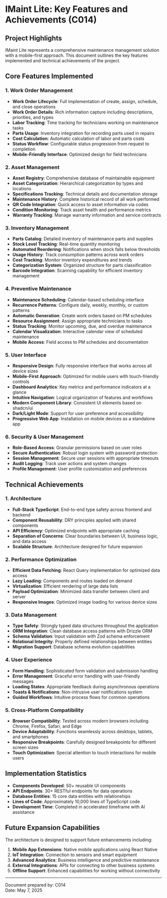 # IMaint Lite: Key Features and Achievements (C014)

## Project Highlights

IMaint Lite represents a comprehensive maintenance management solution with a mobile-first approach. This document outlines the key features implemented and technical achievements of the project.

## Core Features Implemented

### 1. Work Order Management

- **Work Order Lifecycle**: Full implementation of create, assign, schedule, and close operations
- **Work Order Details**: Rich information capture including descriptions, priorities, and types
- **Labor Tracking**: Time tracking for technicians working on maintenance tasks
- **Parts Usage**: Inventory integration for recording parts used in repairs
- **Cost Calculation**: Automatic calculation of labor and parts costs
- **Status Workflow**: Configurable status progression from request to completion
- **Mobile-Friendly Interface**: Optimized design for field technicians

### 2. Asset Management

- **Asset Registry**: Comprehensive database of maintainable equipment
- **Asset Categorization**: Hierarchical categorization by types and locations
- **Specifications Tracking**: Technical details and documentation storage
- **Maintenance History**: Complete historical record of all work performed
- **QR Code Integration**: Quick access to asset information via codes
- **Condition Monitoring**: Track asset health and performance metrics
- **Warranty Tracking**: Manage warranty information and service contracts

### 3. Inventory Management

- **Parts Catalog**: Detailed inventory of maintenance parts and supplies
- **Stock Level Tracking**: Real-time quantity monitoring
- **Automated Reordering**: Notifications when stock falls below thresholds
- **Usage History**: Track consumption patterns across work orders
- **Cost Tracking**: Monitor inventory expenditures and trends
- **Categorization System**: Organized structure for parts classification
- **Barcode Integration**: Scanning capability for efficient inventory management

### 4. Preventive Maintenance

- **Maintenance Scheduling**: Calendar-based scheduling interface
- **Recurrence Patterns**: Configure daily, weekly, monthly, or custom patterns
- **Automatic Generation**: Create work orders based on PM schedules
- **Resource Assignment**: Assign appropriate technicians to tasks
- **Status Tracking**: Monitor upcoming, due, and overdue maintenance
- **Calendar Visualization**: Interactive calendar view of scheduled maintenance
- **Mobile Access**: Field access to PM schedules and documentation

### 5. User Interface

- **Responsive Design**: Fully responsive interface that works across all device sizes
- **Mobile-First Approach**: Optimized for mobile users with touch-friendly controls
- **Dashboard Analytics**: Key metrics and performance indicators at a glance
- **Intuitive Navigation**: Logical organization of features and workflows
- **Modern Component Library**: Consistent UI elements based on shadcn/ui
- **Dark/Light Mode**: Support for user preference and accessibility
- **Progressive Web App**: Installation on mobile devices as a standalone app

### 6. Security & User Management

- **Role-Based Access**: Granular permissions based on user roles
- **Secure Authentication**: Robust login system with password protection
- **Session Management**: Secure user sessions with appropriate timeouts
- **Audit Logging**: Track user actions and system changes
- **Profile Management**: User profile customization and preferences

## Technical Achievements

### 1. Architecture

- **Full-Stack TypeScript**: End-to-end type safety across frontend and backend
- **Component Reusability**: DRY principles applied with shared components
- **API Efficiency**: Optimized endpoints with appropriate caching
- **Separation of Concerns**: Clear boundaries between UI, business logic, and data access
- **Scalable Structure**: Architecture designed for future expansion

### 2. Performance Optimization

- **Efficient Data Fetching**: React Query implementation for optimized data access
- **Lazy Loading**: Components and routes loaded on demand
- **Virtualization**: Efficient rendering of large data lists
- **Payload Optimization**: Minimized data transfer between client and server
- **Responsive Images**: Optimized image loading for various device sizes

### 3. Data Management

- **Type Safety**: Strongly typed data structures throughout the application
- **ORM Integration**: Clean database access patterns with Drizzle ORM
- **Schema Validation**: Input validation with Zod schema enforcement
- **Relational Integrity**: Properly defined relationships between entities
- **Migration Support**: Database schema evolution capabilities

### 4. User Experience

- **Form Handling**: Sophisticated form validation and submission handling
- **Error Management**: Graceful error handling with user-friendly messages
- **Loading States**: Appropriate feedback during asynchronous operations
- **Toasts & Notifications**: Non-intrusive user notifications system
- **Guided Workflows**: Intuitive process flows for common operations

### 5. Cross-Platform Compatibility

- **Browser Compatibility**: Tested across modern browsers including Chrome, Firefox, Safari, and Edge
- **Device Adaptability**: Functions seamlessly across desktops, tablets, and smartphones
- **Responsive Breakpoints**: Carefully designed breakpoints for different screen sizes
- **Touch Optimization**: Special attention to touch interactions for mobile users

## Implementation Statistics

- **Components Developed**: 50+ reusable UI components
- **API Endpoints**: 30+ RESTful endpoints for data operations
- **Database Entities**: 15 core data entities with relationships
- **Lines of Code**: Approximately 10,000 lines of TypeScript code
- **Development Time**: Completed in accelerated timeframe with AI assistance

## Future Expansion Capabilities

The architecture is designed to support future enhancements including:

1. **Mobile App Extensions**: Native mobile applications using React Native
2. **IoT Integration**: Connection to sensors and smart equipment
3. **Advanced Analytics**: Business intelligence and predictive maintenance
4. **External Integrations**: APIs for connecting to other business systems
5. **Offline Support**: Enhanced capabilities for working without connectivity

---

Document prepared by: C014  
Date: May 7, 2025